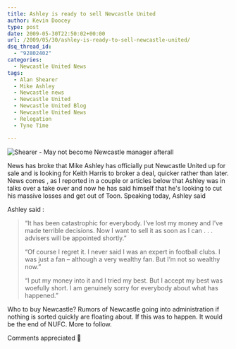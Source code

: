 ```yaml
---
title: Ashley is ready to sell Newcastle United
author: Kevin Doocey
type: post
date: 2009-05-30T22:50:02+00:00
url: /2009/05/30/ashley-is-ready-to-sell-newcastle-united/
dsq_thread_id:
  - "92802402"
categories:
  - Newcastle United News
tags:
  - Alan Shearer
  - Mike Ashley
  - Newcastle news
  - Newcastle United
  - Newcastle United Blog
  - Newcastle United News
  - Relegation
  - Tyne Time

---
```

![Shearer - May not become Newcastle manager afterall](http://www.nufcblog.com/wp-content/uploads/2009/05/alan-shearer-3527780591.jpg)

News has broke that Mike Ashley has officially put Newcastle United up for sale and is looking for Keith Harris to broker a deal, quicker rather than later. News comes , as I reported in a couple or articles below that Ashley was in talks over a take over and now he has said himself that he's looking to cut his massive losses and get out of Toon. Speaking today, Ashley said 

Ashley said :

> “It has been catastrophic for everybody. I’ve lost my money and I’ve made terrible decisions. Now I want to sell it as soon as I can . . . advisers will be appointed shortly.”
>
> “Of course I regret it. I never said I was an expert in football clubs. I was just a fan – although a very wealthy fan. But I’m not so wealthy now.”
>
> “I put my money into it and I tried my best. But I accept my best was woefully short. I am genuinely sorry for everybody about what has happened.”

Who to buy Newcastle? Rumors of Newcastle going into administration if nothing is sorted quickly are floating about. If this was to happen. It would be the end of NUFC. More to follow.

Comments appreciated 🙂
